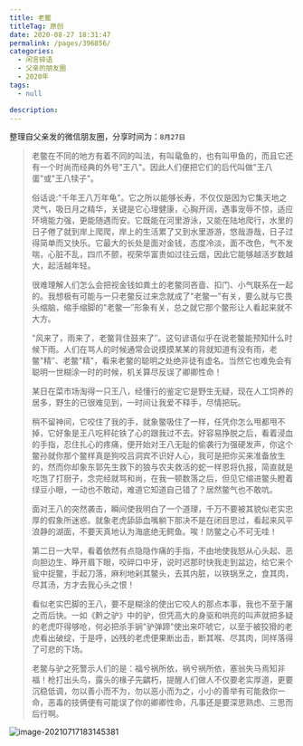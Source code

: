 ```yaml
---
title: 老鳖
titleTag: 原创
date: 2020-08-27 18:31:47
permalink: /pages/396856/
categories: 
  - 闲言碎语
  - 父亲的朋友圈
  - 2020年
tags: 
  - null

description: 
---
```

整理自父亲发的微信朋友圈，分享时间为：`8月27日`

> 老鳖在不同的地方有着不同的叫法，有叫鼋鱼的，也有叫甲鱼的，而且它还有一个时尚而经典的外号"王八"。因此人们便把它们的后代叫做"王八蛋"或"王八犊子"。
>
> 俗话说:"千年王八万年龟"。它之所以能够长寿，不仅仅是因为它集天地之灵气，吸日月之精华，关键是它心理健康，心胸开阔，遇事宠辱不惊，适应环境能力强，更能随遇而安。它既能在河里游泳，又能在陆地爬行，水里的日子倦了就到岸上爬爬，岸上的生活累了又到水里游游，悠哉游哉，日子过得简单而又快乐。它最大的长处是面对金钱，态度冷淡，面不改色，气不发喘，心脏不乱，四爪不颤，视荣华富贵如过往云烟，因此它能够越活岁数越大，起活越年轻。
>
> 很难理解人们怎么会把视金钱如粪土的老鳖同吝啬、扣门、小气联系在一起的。我想极有可能与一只老鳖反过来念就成了"老鳖一"有关，要么就与它畏头缩脑，缩手缩脚的"老鳖一″形象有关，总之就它那个鳖形让人看起来就不大方。
>
> "风来了，雨来了，老鳖背住鼓来了″。这句谚语似乎在说老鳖能预知什么时候下雨。人们在骂人的时候通常会说摸摸某某的背就知道有没有雨，老鳖"精″、老鳖"精"，看来老鳖的聪明之处绝非徒有虚名。当然它也难免会有聪明一世糊涂一时的时候，机关算尽反误了卿卿性命！
>
> 某日在菜市场淘得一只王八，经懂行的鉴定它是野生无疑，现在人工饲养的居多，野生的已很难见到，一时间让我爱不释手，尽情把玩。
>
> 稍不留神间，它咬住了我的手，就象鳖吸住了一样，任凭你怎么甩都甩不掉，它好象是王八吃秤砣铁了心的跟我过不去。好容易挣脱之后，看着浸血的手指，忍住扎心的疼痛，便开始对王八无耻的偷袭行为强硬发声，你这个鳖孙就你那个鳖样真是狗咬吕洞宾不识好人心，我可是把你买来准备放生的，然而你却象东郭先生救下的狼与农夫救活的蛇一样恩将仇报，简直就是吃饱了打厨子，念完经就骂和尚，在我一顿数落之后，但见它缩进鳖头瞪着绿豆小眼，一动也不敢动，难道它知道自己错了？居然鳖气也不敢吭。
>
> 面对王八的突然袭击，瞬间使我明白了一个道理，千万不要被其貌似老实忠厚的假象所迷惑。就象老虎舔舔血嘴躺下那决不是在闭目思过，看起来风平浪静的湖面，不要天真地认为海底绝无鳄鱼。唉！防鳖之心不可无哇！
>
> 第二日一大早，看着依然有点隐隐作痛的手指，不由地使我怒从心头起、恶向胆边生、睁开眉下眼，咬碎口中牙，说时迟那时快我走到盆边，给它来个瓮中捉鳖，手起刀落，麻利地剁其鳖头，去其内脏，以铁锅烹之，食其肉，尽其汤，方才去我心头之恨！
>
> 看似老实巴脚的王八，要不是糊涂的使出它咬人的那点本事，我也不至于屠之而后快。一如《黔之驴》中的驴，但凭高大的身驱和哄亮的叫声就把多疑的老虎吓得够呛，何必把杀手锏"驴弹蹄"使出来吓唬它，以至于被狡猾的老虎看出破绽，于是呼，凶残的老虎便果断出击，断其喉、尽其肉，同样落得了可悲的下场。
>
> 老鳖与驴之死警示人们的是：福兮祸所依，祸兮祸所依，塞翁失马焉知非福！枪打出头鸟，露头的椽子先齵朽，提醒人们做人不仅要老实厚道，更要沉稳低调，勿以善小而不为，勿以恶小而为之，小小的善举有可能救你一命，恶毒的技俩便有可能误了你的卿卿性命，凡事还是要深思熟虑、三思而后行啊。

![image-20210717183145381](http://t.eryajf.net/imgs/2021/09/d679df70088993c7.jpg)